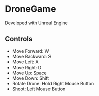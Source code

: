 # DroneGame

Developed with Unreal Engine 

## Controls

- Move Forward: W
- Move Backward: S
- Move Left: A
- Move Right: D
- Move Up: Space
- Move Down: Shift
- Rotate Drone: Hold Right Mouse Button
- Shoot: Left Mouse Button
